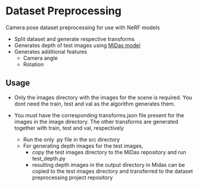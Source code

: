 # Dataset Preprocessing
Camera pose dataset preprocessing for use with NeRF models
 * Split dataset and generate respective transforms
 * Generates depth of test images using [MiDas model](https://github.com/HJacksons/MiDaS)
 * Generates additional features
   * Camera angle
   * Rotation
## Usage
* Only the images directory with the images for the scene is required. You dont need the train, test and val as the algorithm generates them.
* You must have the corresponding transforms.json file present for the images in the image directory. The other transforms are generated together with train, test and val, respectively

   * Run the only .py file in the src directory
   * For generating depth images for the test images,
      * copy the test images directory to the MiDas repository and run test_depth.py
      * resulting depth images in the output directory in Midas can be copied to the test images directory and transferred to the dataset preprocessing project repository
